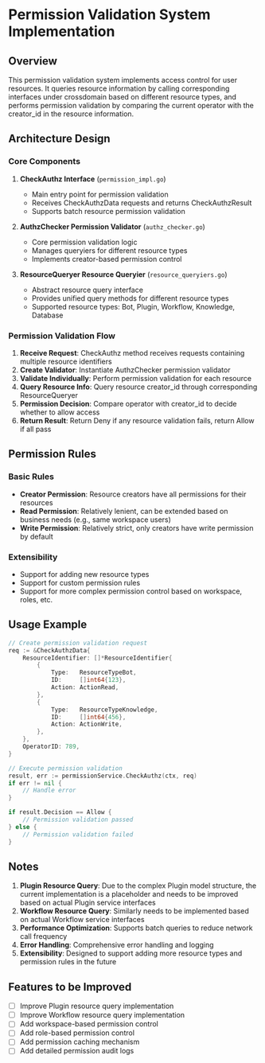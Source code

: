 # Permission Validation System Implementation

## Overview

This permission validation system implements access control for user resources. It queries resource information by calling corresponding interfaces under crossdomain based on different resource types, and performs permission validation by comparing the current operator with the creator_id in the resource information.

## Architecture Design

### Core Components

1. **CheckAuthz Interface** (`permission_impl.go`)
   - Main entry point for permission validation
   - Receives CheckAuthzData requests and returns CheckAuthzResult
   - Supports batch resource permission validation

2. **AuthzChecker Permission Validator** (`authz_checker.go`)
   - Core permission validation logic
   - Manages queryiers for different resource types
   - Implements creator-based permission control

3. **ResourceQueryer Resource Queryier** (`resource_queryiers.go`)
   - Abstract resource query interface
   - Provides unified query methods for different resource types
   - Supported resource types: Bot, Plugin, Workflow, Knowledge, Database

### Permission Validation Flow

1. **Receive Request**: CheckAuthz method receives requests containing multiple resource identifiers
2. **Create Validator**: Instantiate AuthzChecker permission validator
3. **Validate Individually**: Perform permission validation for each resource
4. **Query Resource Info**: Query resource creator_id through corresponding ResourceQueryer
5. **Permission Decision**: Compare operator with creator_id to decide whether to allow access
6. **Return Result**: Return Deny if any resource validation fails, return Allow if all pass

## Permission Rules

### Basic Rules
- **Creator Permission**: Resource creators have all permissions for their resources
- **Read Permission**: Relatively lenient, can be extended based on business needs (e.g., same workspace users)
- **Write Permission**: Relatively strict, only creators have write permission by default

### Extensibility
- Support for adding new resource types
- Support for custom permission rules
- Support for more complex permission control based on workspace, roles, etc.

## Usage Example

```go
// Create permission validation request
req := &CheckAuthzData{
    ResourceIdentifier: []*ResourceIdentifier{
        {
            Type:   ResourceTypeBot,
            ID:     []int64{123},
            Action: ActionRead,
        },
        {
            Type:   ResourceTypeKnowledge,
            ID:     []int64{456},
            Action: ActionWrite,
        },
    },
    OperatorID: 789,
}

// Execute permission validation
result, err := permissionService.CheckAuthz(ctx, req)
if err != nil {
    // Handle error
}

if result.Decision == Allow {
    // Permission validation passed
} else {
    // Permission validation failed
}
```

## Notes

1. **Plugin Resource Query**: Due to the complex Plugin model structure, the current implementation is a placeholder and needs to be improved based on actual Plugin service interfaces
2. **Workflow Resource Query**: Similarly needs to be implemented based on actual Workflow service interfaces
3. **Performance Optimization**: Supports batch queries to reduce network call frequency
4. **Error Handling**: Comprehensive error handling and logging
5. **Extensibility**: Designed to support adding more resource types and permission rules in the future

## Features to be Improved

- [ ] Improve Plugin resource query implementation
- [ ] Improve Workflow resource query implementation
- [ ] Add workspace-based permission control
- [ ] Add role-based permission control
- [ ] Add permission caching mechanism
- [ ] Add detailed permission audit logs